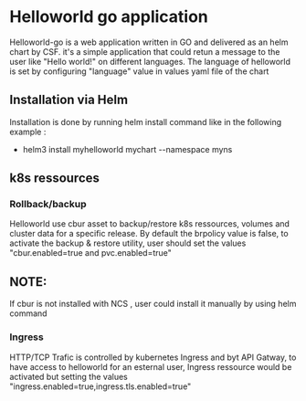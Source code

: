 # Helloworld go application

Helloworld-go is a web application written in GO and delivered as an helm chart by CSF.
it's a simple application that could retun a message to the user like "Hello world!" on different languages.
The language of helloworld is set by configuring "language" value in values yaml file of the chart


## Installation via Helm
Installation is done by running helm install command like in the following example :
- helm3 install myhelloworld mychart --namespace myns


## k8s ressources

### Rollback/backup

Helloworld use cbur asset to backup/restore k8s ressources, volumes and cluster data for a specific release.
By default the brpolicy value is false, to activate the backup & restore utility, user should set the values "cbur.enabled=true and pvc.enabled=true" 


## NOTE: 
If cbur is not installed with NCS , user could install it manually by using helm command


### Ingress

HTTP/TCP Trafic is controlled by kubernetes Ingress and byt API Gatway, to have access to helloworld for an esternal user, Ingress ressource would be activated but setting the values "ingress.enabled=true,ingress.tls.enabled=true"

